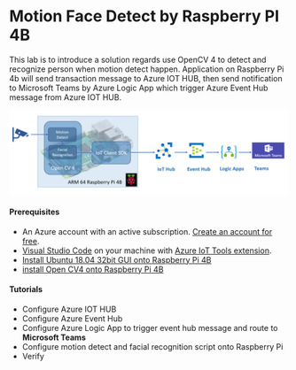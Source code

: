 # Motion Face Detect by Raspberry PI 4B

This lab is to introduce a solution regards use OpenCV 4 to detect and recognize person when motion detect happen. Application on Raspberry Pi 4b will send transaction message to Azure IOT HUB, then send notification to Microsoft Teams by Azure Logic App which trigger Azure Event Hub message from Azure IOT HUB.

![alt](images/oss_e2e.PNG)

#### Prerequisites

- An Azure account with an active subscription. [Create an account for free](https://azure.microsoft.com/free/?WT.mc_id=A261C142F).
- [Visual Studio Code](https://code.visualstudio.com/) on your machine with [Azure IoT Tools extension](https://marketplace.visualstudio.com/items?itemName=vsciot-vscode.azure-iot-tools).
- [Install Ubuntu 18.04 32bit GUI onto Raspberry Pi 4B](ubuntu/readme.md)
- [install Open CV4 onto Raspberry Pi 4B](opencv/readme.md)

#### Tutorials

- Configure Azure IOT HUB
- Configure Azure Event Hub 
- Configure Azure Logic App to trigger event hub message and route to **Microsoft Teams**
- Configure motion detect and facial recognition script onto Raspberry Pi 
- Verify